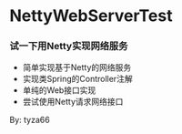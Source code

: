 # NettyWebServerTest
### 试一下用Netty实现网络服务

- 简单实现基于Netty的网络服务
- 实现类Spring的Controller注解
- 单纯的Web接口实现
- 尝试使用Netty请求网络接口

By: tyza66
